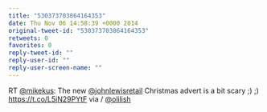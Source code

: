 ```yaml
---
title: "530373703864164353"
date: Thu Nov 06 14:58:39 +0000 2014
original-tweet-id: "530373703864164353"
retweets: 0
favorites: 0
reply-tweet-id: ""
reply-user-id: ""
reply-user-screen-name: ""
---
```

RT <a href="https://twitter.com/mikekus">@mikekus</a>: The new <a href="https://twitter.com/johnlewisretail">@johnlewisretail</a> Christmas advert is a bit scary ;) ;) <a href="https://t.co/L5jN29PYtF">https://t.co/L5jN29PYtF</a> via / <a href="https://twitter.com/olilish">@olilish</a>
